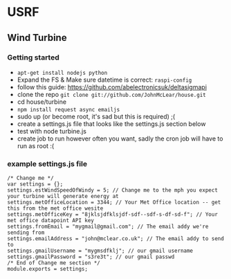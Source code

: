 # USRF

## Wind Turbine

### Getting started

* ``apt-get install nodejs python`` 
* Expand the FS & Make sure datetime is correct: ``raspi-config``
* follow this guide: https://github.com/abelectronicsuk/deltasigmapi
* clone the repo ``git clone git://github.com/JohnMcLear/house.git``
* cd house/turbine
* ``npm install request async emailjs``
* sudo up (or become root, it's sad but this is required) ;(
* create a settings.js file that looks like the settings.js section below
* test with node turbine.js
* create job to run however often you want, sadly the cron job will have to run as root :(

### example settings.js file
```
/* Change me */
var settings = {};
settings.estWindSpeedOfWindy = 5; // Change me to the mph you expect your turbine will generate energy at
settings.metOfficeLocation = 3344; // Your Met Office location -- get this from the met office wesite
settings.metOfficeKey = "8jklsjdfklsjdf-sdf--sdf-s-df-sd-f"; // Your met office datapoint API key
settings.fromEmail = "mygmail@gmail.com"; // The email addy we're sending from
settings.emailAddress = "john@mclear.co.uk"; // The email addy to send to
settings.gmailUsername = "mygmsdfklj"; // our gmail username
settings.gmailPassword = "s3re3t"; // our gmail passwd
/* End of Change me section */
module.exports = settings;
```

